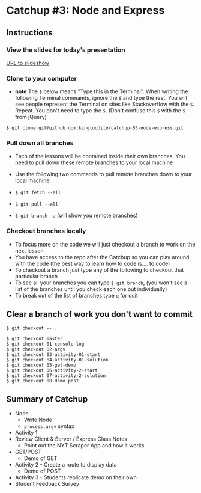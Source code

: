 # Catchup #3: Node and Express

## Instructions
### View the slides for today's presentation
[URL to slideshow](https://catchup-03-node-express.netlify.app/)

### Clone to your computer
* **note** The `$` below means "Type this in the Terminal". When writing the following Terminal commands, ignore the `$` and type the rest. You will see people represent the Terminal on sites like Stackoverflow with the `$`. Repeat. You don't need to type the `$`. (Don't confuse this `$` with the `$` from jQuery)

`$ git clone git@github.com:kingluddite/catchup-03-node-express.git`

### Pull down all branches
* Each of the lessons will be contained inside their own branches. You need to pull down these remote branches to your local machine
* Use the following two commands to pull remote branches down to your local machine

* `$ git fetch --all`
* `$ git pull --all`
* `$ git branch -a` (will show you remote branches)

### Checkout branches locally
* To focus more on the code we will just checkout a branch to work on the next lesson
* You have access to the repo after the Catchup so you can play around with the code (the best way to learn how to code is.... to code)
* To checkout a branch just type any of the following to checkout that particular branch
* To see all your branches you can type `$ git branch`, (you won't see a list of the branches until you check each one out individually)
* To break out of the list of branches type `q` for quit

## Clear a branch of work you don't want to commit
`$ git checkout -- .`

```
$ git checkout master
$ git checkout 01-console-log
$ git checkout 02-argv
$ git checkout 03-activity-01-start
$ git checkout 04-activity-01-solution
$ git checkout 05-get-demo
$ git checkout 06-activity-2-start
$ git checkout 07-activity-2-solution
$ git checkout 08-demo-post
```

## Summary of Catchup
* Node
  - Write Node
  - `process.argv` syntax
* Activity 1
* Review Client & Server / Express Class Notes
  - Point out the NYT Scraper App and how it works
* GET/POST
  - Demo of GET
* Activity 2 - Create a route to display data
  - Demo of POST
* Activity 3 - Students replicate demo on their own
* Student Feedback Survey
